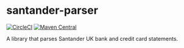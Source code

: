 # santander-parser

[![CircleCI](https://circleci.com/gh/clormor/santander-parser/tree/develop.svg?style=svg)](https://circleci.com/gh/clormor/santander-parser/tree/develop)
[![Maven Central](https://maven-badges.herokuapp.com/maven-central/io.github.clormor/santander-parser/badge.svg)](https://maven-badges.herokuapp.com/maven-central/io.github.clormor/santander-parser)

A library that parses Santander UK bank and credit card statements.

